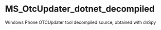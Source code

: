 # MS_OtcUpdater_dotnet_decompiled
 Windows Phone OTCUpdater tool decompiled source, obtained with dnSpy
